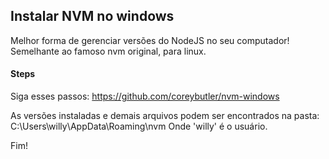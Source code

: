 ## Instalar NVM no windows

Melhor forma de gerenciar versões do NodeJS no seu computador!
Semelhante ao famoso nvm original, para linux.

#### Steps

Siga esses passos:
https://github.com/coreybutler/nvm-windows

As versões instaladas e demais arquivos podem ser encontrados na pasta:
C:\Users\willy\AppData\Roaming\nvm
Onde 'willy' é o usuário.

Fim!
